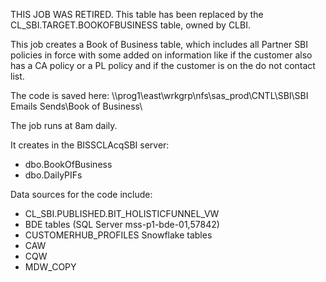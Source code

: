 THIS JOB WAS RETIRED. This table has been replaced by the CL_SBI.TARGET.BOOKOFBUSINESS table, owned by CLBI.

This job creates a Book of Business table, which includes all Partner SBI policies in force with some added on information like if the customer also has a CA policy or a PL policy and if the customer is on the do not contact list.

The code is saved here: \\\prog1\east\wrkgrp\nfs\sas_prod\CNTL\SBI\SBI Emails Sends\Book of Business\

The job runs at 8am daily.

It creates in the BISSCLAcqSBI server:
  - dbo.BookOfBusiness
  - dbo.DailyPIFs

Data sources for the code include:
  - CL_SBI.PUBLISHED.BIT_HOLISTICFUNNEL_VW
  - BDE tables (SQL Server mss-p1-bde-01,57842)
  - CUSTOMERHUB_PROFILES Snowflake tables
  - CAW
  - CQW
  - MDW_COPY
